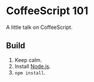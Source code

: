 # CoffeeScript 101

A little talk on CoffeeScript.

## Build

1. Keep calm.
2. Install [Node.js](http://nodejs.org/ "Node.js official website.").
3. `npm install`.
